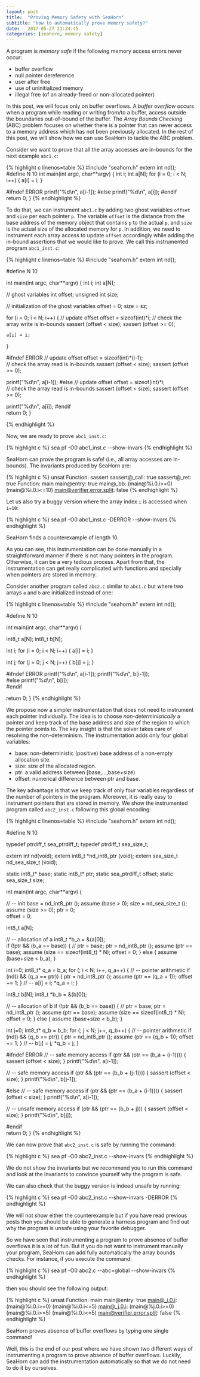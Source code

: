 ```yaml
---
layout: post
title:  "Proving Memory Safety with SeaHorn"
subtitle: "how to automatically prove memory safety?"
date:   2017-05-27 21:24:45
categories: [seahorn, memory safety]
---
```


A program is *memory safe* if the following memory access errors never occur:

* buffer overflow
* null pointer dereference
* user after free
* use of uninitialized memory
* illegal free (of an already-freed or non-allocated pointer)

In this post, we will focus only on buffer overflows. A *buffer
overflow* occurs when a program while reading or writing from/to a
buffer, access outside the boundaries out-of-bound of the buffer. The
*Array Bounds Checking* (ABC) problem focuses on whether there is a
pointer that can never access to a memory address which has not been
previously allocated. In the rest of this post, we will show how we
can use SeaHorn to tackle the ABC problem.

Consider we want to prove that all the array accesses are in-bounds
for the next example `abc1.c`:

{% highlight c linenos=table %}
#include "seahorn.h"
extern int nd();
#define N 10
int main(int argc, char**argv) {
  int i;
  int a[N];
  for (i = 0; i < N; i++)  {
    a[i] = i;
  }

#ifndef ERROR
  printf("%d\n", a[i-1]);
#else
  printf("%d\n", a[i]);
#endif   
  return 0;
}
{% endhighlight %}

To do that, we can instrument `abc1.c` by adding two ghost variables
`offset` and `size` per each pointer `p`. The variable `offset` is the
distance from the base address of the memory object that contains `p`
to the actual `p`, and `size` is the actual size of the allocated
memory for `p`. In addition, we need to instrument each array access
to update `offset` accordingly while adding the in-bound assertions
that we would like to prove. We call this instrumented program
`abc1_inst.c`:

{% highlight c linenos=table %}
#include "seahorn.h"
extern int nd();

#define N 10

int main(int argc, char**argv)
{
  int i;
  int a[N];

  // ghost variables
  int offset;
  unsigned int size;

  // initialization of the ghost variables
  offset = 0;
  size = sz;

  for (i = 0; i < N; i++) {
    // update offset
    offset = sizeof(int)*i;
	// check the array write is in-bounds
    sassert (offset < size);
    sassert (offset >= 0);

    a[i] = i;
  }

#ifndef ERROR
  // update offset
  offset = sizeof(int)*(i-1);  
  // check the array read is in-bounds
  sassert (offset < size);
  sassert (offset >= 0);

  printf("%d\n", a[i-1]);
#else
  // update offset
  offset = sizeof(int)*i;  
  // check the array read is in-bounds
  sassert (offset < size);
  sassert (offset >= 0);

  printf("%d\n", a[i]);
#endif   
  return 0;
}

{% endhighlight %}

Now, we are ready to prove `abc1_inst.c`:

{% highlight c %}
sea pf -O0 abc1_inst.c --show-invars
{% endhighlight %}

SeaHorn can prove the program is safe! (i.e., all array accesses are
in-bounds). The invariants produced by SeaHorn are:

{% highlight c %}
unsat
Function: sassert
sassert@_call: true
sassert@_ret: true
Function: main
main@entry: true
main@_bb:
	(main@%i.0.i>=0)
	(main@%i.0.i<=10)
main@verifier.error.split: false
{% endhighlight %}

Let us also try a buggy version where the array index `i` is accessed
when `i=10`:

{% highlight c %}
sea pf -O0 abc1_inst.c -DERROR --show-invars
{% endhighlight %}

SeaHorn finds a counterexample of length 10.

As you can see, this instrumentation can be done manually in a
straightforward manner if there is not many pointers in the
program. Otherwise, it can be a very tedious process. Apart from that,
the instrumentation can get really complicated with functions and
specially when pointers are stored in memory.

Consider another program called `abc2.c` similar to `abc1.c` but where
two arrays `a` and `b` are initialized instead of one:

{% highlight c linenos=table %}
#include "seahorn.h"
extern int nd();

#define N 10

int main(int argc, char**argv) {

  int8_t a[N];
  int8_t b[N];

  int i;
  for (i = 0; i < N; i++) {
    a[i] = i;
  }

  int j;
  for (j = 0; j < N; j++) {
    b[j] = j;
  }

#ifndef ERROR
  printf("%d\n", a[i-1]);
  printf("%d\n", b[i-1]);  
#else
  printf("%d\n", b[i]);    
#endif

  return 0;
}
{% endhighlight %}

We propose now a simpler instrumentation that does not need to
instrument each pointer individually. The idea is to choose
*non-deterministically* a pointer and keep track of the base address
and size of the region to which the pointer points to. The key insight
is that the solver takes care of resolving the non-determinism. The
instrumentation adds only four global variables:

* base: non-deterministic (positive) base address of a non-empty
  allocation site.
* size: size of the allocated region.
* ptr: a valid address between [base,...,base+size)
* offset: numerical difference between ptr and base.

The key advantage is that we keep track of only four variables
regardless of the number of pointers in the program. Moreover, it is
really easy to instrument pointers that are stored in memory. We show
the instrumented program called `abc2_inst.c` following this global
encoding:

{% highlight c linenos=table %}
#include "seahorn.h"
extern int nd();

#define N 10

typedef ptrdiff_t sea_ptrdiff_t;
typedef ptrdiff_t sea_size_t;

extern int nd(void);
extern int8_t *nd_int8_ptr (void);
extern sea_size_t nd_sea_size_t (void);

static int8_t* base;
static int8_t* ptr;
static sea_ptrdiff_t offset;
static sea_size_t size;

int main(int argc, char**argv)
{

  // -- init
  base = nd_int8_ptr ();
  assume (base > 0);
  size = nd_sea_size_t ();
  assume (size >= 0);
  ptr = 0;  
  offset = 0;

  int8_t a[N];

  // -- allocation of a
  int8_t *b_a  = &(a[0]);  
  if (!ptr  && (b_a == base)) {
    // ptr = base;
    ptr = nd_int8_ptr ();
    assume (ptr == base);
    assume (size == sizeof(int8_t) * N);
    offset = 0;
  } else {
    assume (base+size < b_a);
  }

  int i=0;
  int8_t* q_a = b_a;
  for (; i < N; i++, q_a++) {
    // -- pointer arithmetic
    if (nd() && (q_a == ptr)) {
      ptr = nd_int8_ptr ();
      assume (ptr == (q_a + 1));
      offset += 1;
    }
    // -- a[i] = i;
    *q_a = i;
  }

  int8_t b[N];
  int8_t *b_b  = &(b[0]);

  // -- allocation of b
  if (!ptr  && (b_b == base)) {
    // ptr = base;
    ptr = nd_int8_ptr ();
    assume (ptr == base);
    assume (size == sizeof(int8_t) * N);
    offset = 0;
  } else {
    assume (base+size < b_b);
  }

  int j=0;
  int8_t* q_b = b_b;
  for (; j < N; j++, q_b++) {
    // -- pointer arithmetic
    if (nd() && (q_b == ptr)) {
      ptr = nd_int8_ptr ();
      assume (ptr == (q_b + 1));
      offset += 1;
    }
    // -- b[j] = j;
    *q_b = j;
  }

#ifndef ERROR
  // -- safe memory access
  if (ptr && (ptr  == (b_a + (i-1)))) {
    sassert (offset < size);
  }
  printf("%d\n", a[i-1]);

  // -- safe memory access
  if (ptr && (ptr  == (b_b + (j-1)))) {
    sassert (offset < size);
  }
  printf("%d\n", b[j-1]);

#else
  // -- safe memory access
  if (ptr && (ptr  == (b_a + (i-1)))) {
    sassert (offset < size);
  }
  printf("%d\n", a[i-1]);

  // -- unsafe memory access
  if (ptr && (ptr  == (b_b + j))) {
    sassert (offset < size);
  }
  printf("%d\n", b[j]);

#endif   
  return 0;
}
{% endhighlight %}

We can now prove that `abc2_inst.c` is safe by running the command:

{% highlight c %}
sea pf -O0 abc2_inst.c --show-invars
{% endhighlight %}

We do not show the invariants but we recommend you to run this command
and look at the invariants to convince yourself why the program is
safe.

We can also check that the buggy version is indeed unsafe by running:

{% highlight c %}
sea pf -O0 abc2_inst.c --show-invars -DERROR
{% endhighlight %}

We will not show either the counterexample but if you have read
previous posts then you should be able to generate a harness program
and find out why the program is unsafe using your favorite debugger.

So we have seen that instrumenting a program to prove absence of
buffer overflows it is a lot of fun. But if you do not want to
instrument manually your program, SeaHorn can add fully automatically
the array bounds checks. For instance, if you execute the command:

{% highlight c %}
sea pf -O0 abc2.c --abc=global --show-invars
{% endhighlight %}

then you should see the following output:

{% highlight c %}
unsat
Function: main
main@entry: true
main@_i.0.i:
		(main@%i.0.i>=0)
	(main@%i.0.i<=5)
main@_j.0.i:
		(main@%j.0.i>=0)
	(main@%i.0.i>=5)
	(main@%i.0.i<=5)
main@verifier.error.split: false
{% endhighlight %}

SeaHorn proves absence of buffer overflows by typing one single
command!

Well, this is the end of our post where we have shown two different
ways of instrumenting a program to prove absence of buffer
overflows. Luckily, SeaHorn can add the instrumentation automatically
so that we do not need to do it by ourselves.
